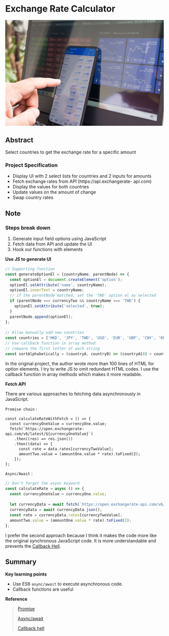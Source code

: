 # Exchange Rate Calculator

![image](../assets/image/exchange.jpg)

## Abstract

Select countries to get the exchange rate for a specific amount

### Project Specification

- Display UI with 2 select lists for countries and 2 inputs for amounts
- Fetch exchange rates from API (https://api.exchangerate- api.com)
- Display the values for both countries
- Update values on the amount of change
- Swap country rates

## Note

### Steps break down

1. Generate input field options using JavaScript
2. Fetch data from API and update the UI
3. Hook our functions with elements

**Use JS to generate UI**

```js
// Supporting function
const generateOptionEl = (countryName, parentNode) => {
  const optionEl = document.createElement('option');
  optionEl.setAttribute('name', countryName);
  optionEl.innerText = countryName;
  // if the parentNode matched, set the 'TWD' option el as selected
  if (parentNode === currencyTwo && countryName === 'TWD') {
    optionEl.setAttribute('selected', true);
  }
  parentNode.append(optionEl);
};

// Allow manually add new countries
const countries = ['HKD', 'JPY', 'TWD', 'USD', 'EUR', 'GBP', 'CNY', 'KRW', 'CHF'];
// Use callback function in array method
// compare the first letter of each string
const sortAlphabetically = (countryA, countryB) => (countryA[0] > countryB[0] ? -1 : 1);
```

In the original project, the author wrote more than 100 lines of HTML for option elements. I try to write JS to omit redundant HTML codes. I use the callback function in array methods which makes it more readable.

**Fetch API**

There are various approaches to fetching data asynchronously in JavaScript.

`Promise chain` :

```JS
const calculateRateWithFetch = () => {
  const currencyOneValue = currencyOne.value;
  fetch(`https://open.exchangerate-api.com/v6/latest/${currencyOneValue}`)
    .then((res) => res.json())
    .then((data) => {
      const rate = data.rates[currencyTwoValue];
      amountTwo.value = (amountOne.value * rate).toFixed(2);
    });
};
```

`Async/Await` :

```js
// Don't forget the async keyword
const calculateRate = async () => {
  const currencyOneValue = currencyOne.value;

  let currencyData = await fetch(`https://open.exchangerate-api.com/v6/latest/${currencyOneValue}`);
  currencyData = await currencyData.json();
  const rate = currencyData.rates[currencyTwoValue];
  amountTwo.value = (amountOne.value * rate).toFixed(2);
};
```

I prefer the second approach because I think it makes the code more like the original synchronous JavaScript code. It is more understandable and prevents the [Callback Hell][callback-hell].

## Summary

**Key learning points**

- Use ES6 `async/await` to execute asynchronous code.
- Callback functions are useful

**Reference**

> [Promise][promise]
>
> [Async/await][async/await]
>
> [Callback hell][callback-hell]

[callback-hell]: https://www.wfublog.com/2020/10/js-asynchronous-callback-hell-fetch-promise-api.html
[promise]: https://javascript.info/promise-basics
[async/await]: https://javascript.info/async-await
